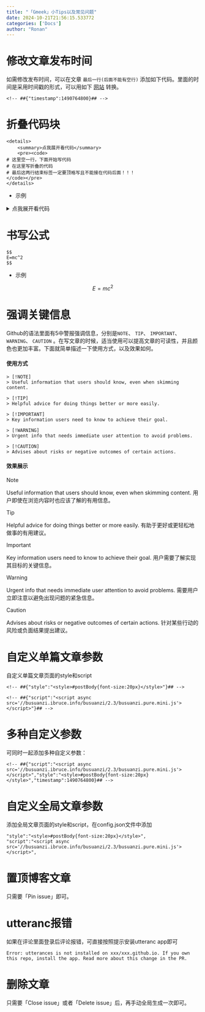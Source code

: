 ```yaml
---
title: "「Gmeek」小Tips以及常见问题"
date: 2024-10-21T21:56:15.533772
categories: ['Docs']
author: "Ronan"
---
```

# 修改文章发布时间
如需修改发布时间，可以在文章 `最后一行(后面不能有空行)` 添加如下代码。里面的时间是采用时间戳的形式，可以用如下 [网站](https://tool.lu/timestamp) 转换。

```
<!-- ##{"timestamp":1490764800}## -->
```


# 折叠代码块

```
<details>
    <summary>点我展开看代码</summary>
    <pre><code>
# 这里空一行，下面开始写代码
# 在这里写折叠的代码
# 最后这两行结束标签一定要顶格写且不能接在代码后面！！！
</code></pre>
</details>
```

- 示例
<details>
    <summary>点我展开看代码</summary>
    <pre><code>

```
echo "Just a test"      # 在这里写折叠的代码
# 最后这两行结束标签一定要顶格写且不能接在代码后面！！！
```
</code></pre>
</details>


# 书写公式

```
$$
E=mc^2
$$
```

- 示例

$$
E=mc^2
$$


# 强调关键信息
Github的语法里面有5中警报强调信息，分别是`NOTE`、 `TIP`、 `IMPORTANT`、 `WARNING`、 `CAUTION` 。在写文章的时候，适当使用可以提高文章的可读性，并且颜色也更加丰富。下面就简单描述一下使用方式，以及效果如何。

#### 使用方式
```
> [!NOTE]
> Useful information that users should know, even when skimming content.

> [!TIP]
> Helpful advice for doing things better or more easily.

> [!IMPORTANT]
> Key information users need to know to achieve their goal.

> [!WARNING]
> Urgent info that needs immediate user attention to avoid problems.

> [!CAUTION]
> Advises about risks or negative outcomes of certain actions.
```

#### 效果展示
> [!NOTE]
> Useful information that users should know, even when skimming content.
用户即使在浏览内容时也应该了解的有用信息。

> [!TIP]
> Helpful advice for doing things better or more easily.
有助于更好或更轻松地做事的有用建议。

> [!IMPORTANT]
> Key information users need to know to achieve their goal.
用户需要了解实现其目标的关键信息。

> [!WARNING]
> Urgent info that needs immediate user attention to avoid problems.
需要用户立即注意以避免出现问题的紧急信息。

> [!CAUTION]
> Advises about risks or negative outcomes of certain actions.
针对某些行动的风险或负面结果提出建议。


# 自定义单篇文章参数
自定义单篇文章页面的style和script

```
<!-- ##{"style":"<style>#postBody{font-size:20px}</style>"}## -->
```

```
<!-- ##{"script":"<script async src='//busuanzi.ibruce.info/busuanzi/2.3/busuanzi.pure.mini.js'></script>"}## -->
```

# 多种自定义参数
可同时一起添加多种自定义参数：

```
<!-- ##{"script":"<script async src='//busuanzi.ibruce.info/busuanzi/2.3/busuanzi.pure.mini.js'></script>","style":"<style>#postBody{font-size:20px}</style>","timestamp":1490764800}## -->
```

# 自定义全局文章参数
添加全局文章页面的style和script，在config.json文件中添加

```
"style":"<style>#postBody{font-size:20px}</style>",
"script":"<script async src='//busuanzi.ibruce.info/busuanzi/2.3/busuanzi.pure.mini.js'></script>",
```

# 置顶博客文章
只需要「Pin issue」即可。

# utteranc报错
如果在评论里面登录后评论报错，可直接按照提示安装utteranc app即可

```
Error: utterances is not installed on xxx/xxx.github.io. If you own this repo, install the app. Read more about this change in the PR.
```

# 删除文章
只需要「Close issue」或者「Delete issue」后，再手动全局生成一次即可。


<!-- ##{"timestamp":1722598446}## -->